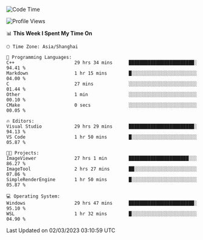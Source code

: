 <!--START_SECTION:waka-->
![Code Time](http://img.shields.io/badge/Code%20Time-717%20hrs%208%20mins-blue)

![Profile Views](http://img.shields.io/badge/Profile%20Views-4-blue)

📊 **This Week I Spent My Time On** 

```text
🕑︎ Time Zone: Asia/Shanghai

💬 Programming Languages: 
C++                      29 hrs 34 mins      ████████████████████████░   94.41 % 
Markdown                 1 hr 15 mins        █░░░░░░░░░░░░░░░░░░░░░░░░   04.00 % 
C                        27 mins             ░░░░░░░░░░░░░░░░░░░░░░░░░   01.44 % 
Other                    1 min               ░░░░░░░░░░░░░░░░░░░░░░░░░   00.10 % 
CMake                    0 secs              ░░░░░░░░░░░░░░░░░░░░░░░░░   00.05 % 

🔥 Editors: 
Visual Studio            29 hrs 29 mins      ████████████████████████░   94.13 % 
VS Code                  1 hr 50 mins        █░░░░░░░░░░░░░░░░░░░░░░░░   05.87 % 

🐱‍💻 Projects: 
ImageViewer              27 hrs 1 min        ██████████████████████░░░   86.27 % 
ImageTool                2 hrs 27 mins       ██░░░░░░░░░░░░░░░░░░░░░░░   07.86 % 
SimpleRenderEngine       1 hr 50 mins        █░░░░░░░░░░░░░░░░░░░░░░░░   05.87 % 

💻 Operating System: 
Windows                  29 hrs 47 mins      ████████████████████████░   95.10 % 
WSL                      1 hr 32 mins        █░░░░░░░░░░░░░░░░░░░░░░░░   04.90 % 
```


 Last Updated on 02/03/2023 03:10:59 UTC
<!--END_SECTION:waka-->